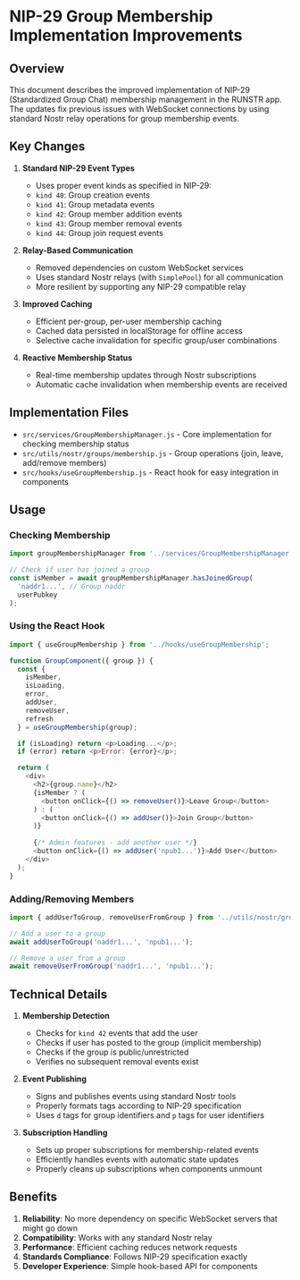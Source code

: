 # NIP-29 Group Membership Implementation Improvements

## Overview

This document describes the improved implementation of NIP-29 (Standardized Group Chat) membership management in the RUNSTR app. The updates fix previous issues with WebSocket connections by using standard Nostr relay operations for group membership events.

## Key Changes

1. **Standard NIP-29 Event Types**
   - Uses proper event kinds as specified in NIP-29:
   - `kind 40`: Group creation events
   - `kind 41`: Group metadata events
   - `kind 42`: Group member addition events
   - `kind 43`: Group member removal events
   - `kind 44`: Group join request events

2. **Relay-Based Communication**
   - Removed dependencies on custom WebSocket services
   - Uses standard Nostr relays (with `SimplePool`) for all communication
   - More resilient by supporting any NIP-29 compatible relay

3. **Improved Caching**
   - Efficient per-group, per-user membership caching
   - Cached data persisted in localStorage for offline access
   - Selective cache invalidation for specific group/user combinations

4. **Reactive Membership Status**
   - Real-time membership updates through Nostr subscriptions
   - Automatic cache invalidation when membership events are received

## Implementation Files

- `src/services/GroupMembershipManager.js` - Core implementation for checking membership status
- `src/utils/nostr/groups/membership.js` - Group operations (join, leave, add/remove members)
- `src/hooks/useGroupMembership.js` - React hook for easy integration in components

## Usage

### Checking Membership

```javascript
import groupMembershipManager from '../services/GroupMembershipManager';

// Check if user has joined a group
const isMember = await groupMembershipManager.hasJoinedGroup(
  'naddr1...', // Group naddr
  userPubkey
);
```

### Using the React Hook

```javascript
import { useGroupMembership } from '../hooks/useGroupMembership';

function GroupComponent({ group }) {
  const { 
    isMember, 
    isLoading, 
    error, 
    addUser, 
    removeUser, 
    refresh 
  } = useGroupMembership(group);

  if (isLoading) return <p>Loading...</p>;
  if (error) return <p>Error: {error}</p>;

  return (
    <div>
      <h2>{group.name}</h2>
      {isMember ? (
        <button onClick={() => removeUser()}>Leave Group</button>
      ) : (
        <button onClick={() => addUser()}>Join Group</button>
      )}
      
      {/* Admin features - add another user */}
      <button onClick={() => addUser('npub1...')}>Add User</button>
    </div>
  );
}
```

### Adding/Removing Members

```javascript
import { addUserToGroup, removeUserFromGroup } from '../utils/nostr/groups/membership';

// Add a user to a group
await addUserToGroup('naddr1...', 'npub1...');

// Remove a user from a group
await removeUserFromGroup('naddr1...', 'npub1...');
```

## Technical Details

1. **Membership Detection**
   - Checks for `kind 42` events that add the user
   - Checks if user has posted to the group (implicit membership)
   - Checks if the group is public/unrestricted
   - Verifies no subsequent removal events exist

2. **Event Publishing**
   - Signs and publishes events using standard Nostr tools
   - Properly formats tags according to NIP-29 specification
   - Uses `d` tags for group identifiers and `p` tags for user identifiers

3. **Subscription Handling**
   - Sets up proper subscriptions for membership-related events
   - Efficiently handles events with automatic state updates
   - Properly cleans up subscriptions when components unmount

## Benefits

1. **Reliability**: No more dependency on specific WebSocket servers that might go down
2. **Compatibility**: Works with any standard Nostr relay
3. **Performance**: Efficient caching reduces network requests
4. **Standards Compliance**: Follows NIP-29 specification exactly
5. **Developer Experience**: Simple hook-based API for components 